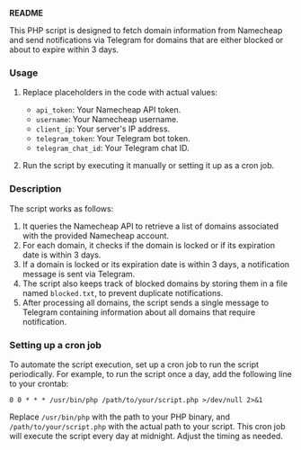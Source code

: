 **README**

This PHP script is designed to fetch domain information from Namecheap and send notifications via Telegram for domains that are either blocked or about to expire within 3 days.

### Usage
1. Replace placeholders in the code with actual values:
   - `api_token`: Your Namecheap API token.
   - `username`: Your Namecheap username.
   - `client_ip`: Your server's IP address.
   - `telegram_token`: Your Telegram bot token.
   - `telegram_chat_id`: Your Telegram chat ID.

2. Run the script by executing it manually or setting it up as a cron job.

### Description
The script works as follows:
1. It queries the Namecheap API to retrieve a list of domains associated with the provided Namecheap account.
2. For each domain, it checks if the domain is locked or if its expiration date is within 3 days.
3. If a domain is locked or its expiration date is within 3 days, a notification message is sent via Telegram.
4. The script also keeps track of blocked domains by storing them in a file named `blocked.txt`, to prevent duplicate notifications.
5. After processing all domains, the script sends a single message to Telegram containing information about all domains that require notification.

### Setting up a cron job
To automate the script execution, set up a cron job to run the script periodically. For example, to run the script once a day, add the following line to your crontab:

```
0 0 * * * /usr/bin/php /path/to/your/script.php >/dev/null 2>&1
```

Replace `/usr/bin/php` with the path to your PHP binary, and `/path/to/your/script.php` with the actual path to your script. This cron job will execute the script every day at midnight. Adjust the timing as needed.